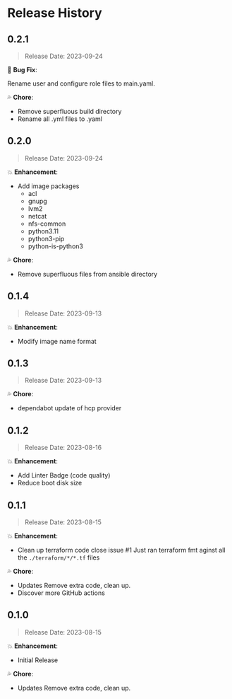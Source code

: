# Release History

## 0.2.1

> Release Date: 2023-09-24

:bug: **Bug Fix**:

Rename user and configure role files to main.yaml.

:sweat_drops: **Chore**:

- Remove superfluous build directory
- Rename all .yml files to .yaml

## 0.2.0

> Release Date: 2023-09-24

:boom: **Enhancement**:

- Add image packages
  - acl
  - gnupg
  - lvm2
  - netcat
  - nfs-common
  - python3.11
  - python3-pip
  - python-is-python3

:sweat_drops: **Chore**:

- Remove superfluous files from ansible directory

## 0.1.4

> Release Date: 2023-09-13

:boom: **Enhancement**:

- Modify image name format

## 0.1.3

> Release Date: 2023-09-13

:sweat_drops: **Chore**:

- dependabot update of hcp provider

## 0.1.2

> Release Date: 2023-08-16

:boom: **Enhancement**:

- Add Linter Badge (code quality)
- Reduce boot disk size

## 0.1.1

> Release Date: 2023-08-15

:boom: **Enhancement**:

- Clean up terraform code close issue #1
Just ran terraform fmt aginst all the `./terraform/*/*.tf` files

:sweat_drops: **Chore**:

- Updates Remove extra code, clean up.
- Discover more GitHub actions

## 0.1.0

> Release Date: 2023-08-15

:boom: **Enhancement**:

- Initial Release

:sweat_drops: **Chore**:

- Updates Remove extra code, clean up.
